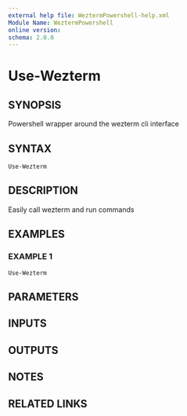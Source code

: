 ```yaml
---
external help file: WeztermPowershell-help.xml
Module Name: WeztermPowershell
online version:
schema: 2.0.0
---
```


# Use-Wezterm

## SYNOPSIS
Powershell wrapper around the wezterm cli interface

## SYNTAX

```
Use-Wezterm
```

## DESCRIPTION
Easily call wezterm and run commands

## EXAMPLES

### EXAMPLE 1
```
Use-Wezterm
```

## PARAMETERS

## INPUTS

## OUTPUTS

## NOTES

## RELATED LINKS
